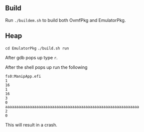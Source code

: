 ## Build

Run ``./buildem.sh`` to build both OvmfPkg and EmulatorPkg.


## Heap

``cd EmulatorPkg``
``./build.sh run``

After gdb pops up type ``r``.

After the shell pops up run the following
```
fs0:ManipApp.efi
1
16
1
16
3
0
aaaaaaaaaaaaaaaaaaaaaaaaaaaaaaaaaaaaaaaaaaaaaaaaaaaaaaaaaaaa
2
0
```

This will result in a crash.
